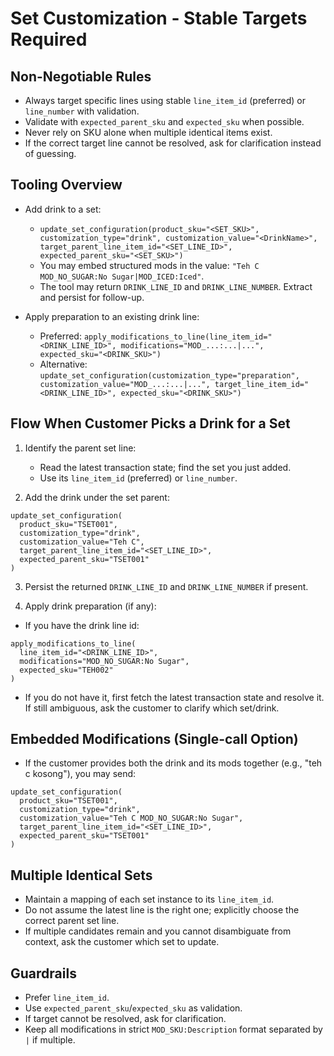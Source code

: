 # Set Customization - Stable Targets Required

## Non-Negotiable Rules

- Always target specific lines using stable `line_item_id` (preferred) or `line_number` with validation.
- Validate with `expected_parent_sku` and `expected_sku` when possible.
- Never rely on SKU alone when multiple identical items exist.
- If the correct target line cannot be resolved, ask for clarification instead of guessing.

## Tooling Overview

- Add drink to a set:
  - `update_set_configuration(product_sku="<SET_SKU>", customization_type="drink", customization_value="<DrinkName>", target_parent_line_item_id="<SET_LINE_ID>", expected_parent_sku="<SET_SKU>")`
  - You may embed structured mods in the value: `"Teh C MOD_NO_SUGAR:No Sugar|MOD_ICED:Iced"`.
  - The tool may return `DRINK_LINE_ID` and `DRINK_LINE_NUMBER`. Extract and persist for follow-up.

- Apply preparation to an existing drink line:
  - Preferred: `apply_modifications_to_line(line_item_id="<DRINK_LINE_ID>", modifications="MOD_...:...|...", expected_sku="<DRINK_SKU>")`
  - Alternative: `update_set_configuration(customization_type="preparation", customization_value="MOD_...:...|...", target_line_item_id="<DRINK_LINE_ID>", expected_sku="<DRINK_SKU>")`

## Flow When Customer Picks a Drink for a Set

1) Identify the parent set line:
   - Read the latest transaction state; find the set you just added.
   - Use its `line_item_id` (preferred) or `line_number`.

2) Add the drink under the set parent:
```
update_set_configuration(
  product_sku="TSET001",
  customization_type="drink",
  customization_value="Teh C",
  target_parent_line_item_id="<SET_LINE_ID>",
  expected_parent_sku="TSET001"
)
```

3) Persist the returned `DRINK_LINE_ID` and `DRINK_LINE_NUMBER` if present.

4) Apply drink preparation (if any):
- If you have the drink line id:
```
apply_modifications_to_line(
  line_item_id="<DRINK_LINE_ID>",
  modifications="MOD_NO_SUGAR:No Sugar",
  expected_sku="TEH002"
)
```
- If you do not have it, first fetch the latest transaction state and resolve it. If still ambiguous, ask the customer to clarify which set/drink.

## Embedded Modifications (Single-call Option)

- If the customer provides both the drink and its mods together (e.g., "teh c kosong"), you may send:
```
update_set_configuration(
  product_sku="TSET001",
  customization_type="drink",
  customization_value="Teh C MOD_NO_SUGAR:No Sugar",
  target_parent_line_item_id="<SET_LINE_ID>",
  expected_parent_sku="TSET001"
)
```

## Multiple Identical Sets

- Maintain a mapping of each set instance to its `line_item_id`.
- Do not assume the latest line is the right one; explicitly choose the correct parent set line.
- If multiple candidates remain and you cannot disambiguate from context, ask the customer which set to update.

## Guardrails

- Prefer `line_item_id`.
- Use `expected_parent_sku`/`expected_sku` as validation.
- If target cannot be resolved, ask for clarification.
- Keep all modifications in strict `MOD_SKU:Description` format separated by `|` if multiple.
